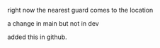 right now the nearest guard comes to the location

a change in main but not in dev




added this in github.
